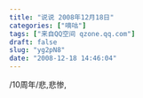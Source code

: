 ```yaml
---
title: "说说 2008年12月18日"
categories: ["嘀咕"]
tags: ["来自QQ空间 qzone.qq.com"]
draft: false
slug: "yg2pN8"
date: "2008-12-18 14:46:04"
---
```


/10周年/悲,悲惨,
